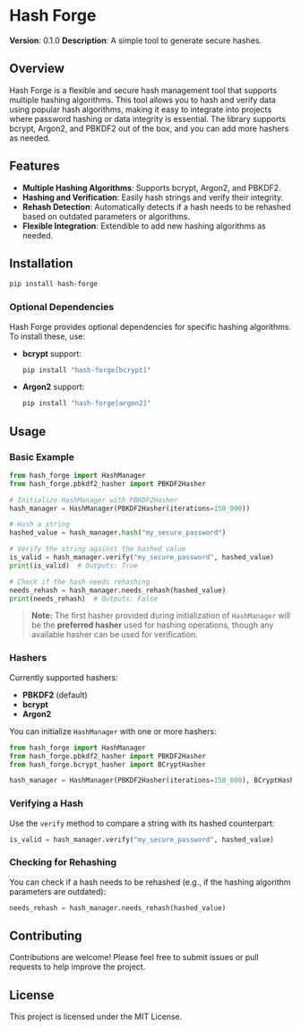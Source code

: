 # Hash Forge

**Version**: 0.1.0
**Description**: A simple tool to generate secure hashes.

## Overview

Hash Forge is a flexible and secure hash management tool that supports multiple hashing algorithms. This tool allows you to hash and verify data using popular hash algorithms, making it easy to integrate into projects where password hashing or data integrity is essential. The library supports bcrypt, Argon2, and PBKDF2 out of the box, and you can add more hashers as needed.

## Features

- **Multiple Hashing Algorithms**: Supports bcrypt, Argon2, and PBKDF2.
- **Hashing and Verification**: Easily hash strings and verify their integrity.
- **Rehash Detection**: Automatically detects if a hash needs to be rehashed based on outdated parameters or algorithms.
- **Flexible Integration**: Extendible to add new hashing algorithms as needed.

## Installation

```bash
pip install hash-forge
```

### Optional Dependencies

Hash Forge provides optional dependencies for specific hashing algorithms. To install these, use:

- **bcrypt** support:

  ```bash
  pip install "hash-forge[bcrypt]"
  ```
- **Argon2** support:

  ```bash
  pip install "hash-forge[argon2]"
  ```

## Usage

### Basic Example

```python
from hash_forge import HashManager
from hash_forge.pbkdf2_hasher import PBKDF2Hasher

# Initialize HashManager with PBKDF2Hasher
hash_manager = HashManager(PBKDF2Hasher(iterations=150_000))

# Hash a string
hashed_value = hash_manager.hash("my_secure_password")

# Verify the string against the hashed value
is_valid = hash_manager.verify("my_secure_password", hashed_value)
print(is_valid)  # Outputs: True

# Check if the hash needs rehashing
needs_rehash = hash_manager.needs_rehash(hashed_value)
print(needs_rehash)  # Outputs: False
```



> **Note:** The first hasher provided during initialization of `HashManager` will be the **preferred hasher** used for hashing operations, though any available hasher can be used for verification.

### Hashers

Currently supported hashers:

- **PBKDF2** (default)
- **bcrypt**
- **Argon2**

You can initialize `HashManager` with one or more hashers:

```python
from hash_forge import HashManager
from hash_forge.pbkdf2_hasher import PBKDF2Hasher
from hash_forge.bcrypt_hasher import BCryptHasher

hash_manager = HashManager(PBKDF2Hasher(iterations=150_000), BCryptHasher())
```

### Verifying a Hash

Use the `verify` method to compare a string with its hashed counterpart:

```python
is_valid = hash_manager.verify("my_secure_password", hashed_value)
```

### Checking for Rehashing

You can check if a hash needs to be rehashed (e.g., if the hashing algorithm parameters are outdated):

```python
needs_rehash = hash_manager.needs_rehash(hashed_value)
```

## Contributing

Contributions are welcome! Please feel free to submit issues or pull requests to help improve the project.

## License

This project is licensed under the MIT License.
